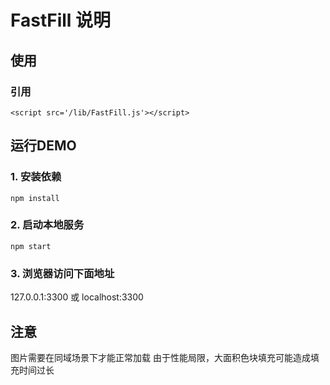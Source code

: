 # FastFill 说明

## 使用

### 引用
```
<script src='/lib/FastFill.js'></script>
```

## 运行DEMO

### 1. 安装依赖
```
npm install
```

### 2. 启动本地服务
```
npm start
```

### 3. 浏览器访问下面地址

127.0.0.1:3300 或 localhost:3300

## 注意

图片需要在同域场景下才能正常加载
由于性能局限，大面积色块填充可能造成填充时间过长
